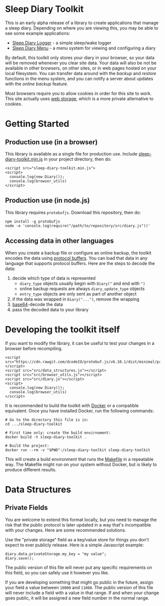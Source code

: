 # Sleep Diary Toolkit

This is an early alpha release of a library to create applications that manage a sleep diary.  Depending on where you are viewing this, you may be able to see some example applications:

* [Sleep Diary Logger](../sleep-diary-logger/) - a simple sleep/wake logger
* [Sleep Diary Menu](../sleep-diary-menu/) - a menu system for viewing and configuring a diary

By default, this toolkit only stores your diary in your browser, so your data will be removed whenever you clear site data.  Your data will also be not be available in other browsers, on other sites, or in web pages hosted on your local filesystem.  You can transfer data around with the _backup_ and _restore_ functions in the menu system, and you can notify a server about updates with the _online backup_ feature.

Most browsers require you to allow cookies in order for this site to work.  This site actually uses [web storage](https://en.wikipedia.org/wiki/Web_storage), which is a more private alternative to cookies.

# Getting Started

## Production use (in a browser)

This library is available as a single file for production use.  Include [sleep-diary-toolkit.min.js](sleep-diary-toolkit.min.js) in your project directory, then do:

    <script src="sleep-diary-toolkit.min.js">
    <script>
      console.log(new Diary());
      console.log(browser_utils)
    </script>

## Production use (in node.js)

This library requires `protobufjs`.  Download this repository, then do:

    npm install -g protobufjs
    node -e 'console.log(require("/path/to/repository/src/diary.js"))'

## Accessing data in other languages

When you create a backup file or configure an online backup, the toolkit encodes the data using [protocol buffers](https://developers.google.com/protocol-buffers).  You can load that data in any language that supports protocol buffers.  Here are the steps to decode the data:

1. decide which type of data is represented
   * `diary_type` objects usually begin with `Diary("` and end with `")`
   * online backup requests are always `diary_update_type` objects
   * `entry_type` objects are only sent as part of another object
2. if the data was wrapped in `Diary("...")`, remove the wrapping
3. [base64](https://en.wikipedia.org/wiki/Base64)-decode the data
4. pass the decoded data to your library

# Developing the toolkit itself

If you want to modify the library, it can be useful to test your changes in a browser before recompiling.

    <script src="https://cdn.rawgit.com/dcodeIO/protobuf.js/v6.10.1/dist/minimal/protobuf.min.js"></script>
    <script src="src/data_structures.js"></script>
    <script src="src/browser_utils.js"></script>
    <script src="src/diary.js"></script>
    <script>
      console.log(new Diary());
      console.log(browser_utils)
    </script>

It is recommended to build the toolkit with [Docker](https://www.docker.com/) or a compatible equivalent.  Once you have installed Docker, run the following commands:

    # Go to the directory this file is in:
    cd .../sleep-diary-toolkit

    # First time only: create the build envirnoment:
    docker build -t sleep-diary-toolkit .

    # Build the project:
    docker run --rm -v "$PWD":/sleep-diary-toolkit sleep-diary-toolkit

This will create a build environment that runs the [Makefile](Makefile) in a repeatable way.  The Makefile might run on your system without Docker, but is likely to produce different results.

# Data Structures

## Private Fields

You are welcome to extend this format locally, but you need to manage the risk that the public protocol is later updated in a way that's incompatible with your changes.  Here are some recommended solutions.

Use the "private storage" field as a key/value store for things you don't expect to ever publicly release.  Here is a simple Javascript example:

    diary.data.privateStorage.my_key = "my value";
    diary.save();

The public version of this file will never put any specific requirements on this field, so you can safely use it however you like.

If you are developing something that might go public in the future, assign your field a value between `10000` and `11000`.  The public version of this file will never include a field with a value in that range.  If and when your change goes public, it will be assigned a new field number in the normal range.
